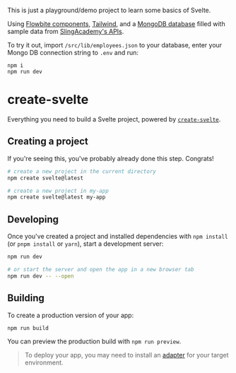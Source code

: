This is just a playground/demo project to learn some basics of Svelte.

Using [Flowbite components](https://flowbite-svelte.com/), [Tailwind](https://tailwindcss.com/), and a [MongoDB database](https://www.mongodb.com/) filled with sample data from [SlingAcademy's APIs]("https://www.slingacademy.com/article/employees-sample-data/").

To try it out, import `/src/lib/employees.json` to your database, enter your Mongo DB connection string to `.env` and run:

```
npm i
npm run dev
```

# create-svelte

Everything you need to build a Svelte project, powered by [`create-svelte`](https://github.com/sveltejs/kit/tree/master/packages/create-svelte).

## Creating a project

If you're seeing this, you've probably already done this step. Congrats!

```bash
# create a new project in the current directory
npm create svelte@latest

# create a new project in my-app
npm create svelte@latest my-app
```

## Developing

Once you've created a project and installed dependencies with `npm install` (or `pnpm install` or `yarn`), start a development server:

```bash
npm run dev

# or start the server and open the app in a new browser tab
npm run dev -- --open
```

## Building

To create a production version of your app:

```bash
npm run build
```

You can preview the production build with `npm run preview`.

> To deploy your app, you may need to install an [adapter](https://kit.svelte.dev/docs/adapters) for your target environment.
